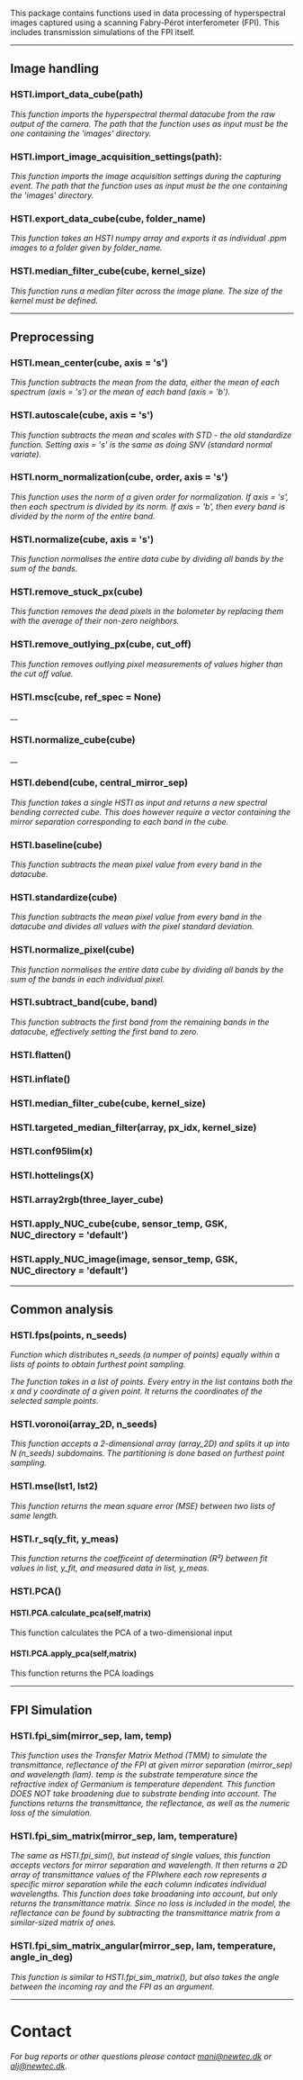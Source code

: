 This package contains functions used in data processing of hyperspectral images
captured using a scanning Fabry-Pérot interferometer (FPI). This includes transmission
simulations of the FPI itself.


-------------------
## Image handling

### HSTI.import_data_cube(path)

  _This function imports the hyperspectral thermal datacube from the raw output of the camera. The path that the function uses as input must be the one containing the 'images' directory._

### HSTI.import_image_acquisition_settings(path):

  _This function imports the image acquisition settings during the capturing event. The path that the function uses as input must be the one containing the 'images' directory._

### HSTI.export_data_cube(cube, folder_name)

  _This function takes an HSTI numpy array and exports it as individual .ppm images to a folder given by folder_name._

### HSTI.median_filter_cube(cube, kernel_size)

  _This function runs a median filter across the image plane. The size of the kernel must be defined._

-------------------
## Preprocessing

### HSTI.mean_center(cube, axis = 's')

  _This function subtracts the mean from the data, either the mean of each spectrum (axis = 's') or the mean of each band (axis = 'b')._

### HSTI.autoscale(cube, axis = 's')

  _This function subtracts the mean and scales with STD - the old standardize function. Setting axis = 's' is the same as doing SNV (standard normal variate)._

### HSTI.norm_normalization(cube, order, axis = 's')

  _This function uses the norm of a given order for normalization. If axis = 's', then each spectrum is divided by its norm. If axis = 'b', then every band is divided by the norm of the entire band._

### HSTI.normalize(cube, axis = 's')

  _This function normalises the entire data cube by dividing all bands by the sum of the bands._

### HSTI.remove_stuck_px(cube)

  _This function removes the dead pixels in the bolometer by replacing them with the average of their non-zero neighbors._

### HSTI.remove_outlying_px(cube, cut_off)

  _This function removes outlying pixel measurements of values higher than the cut off value._

### HSTI.msc(cube, ref_spec = None)

  __

### HSTI.normalize_cube(cube)

  __

### HSTI.debend(cube, central_mirror_sep)

  _This function takes a single HSTI as input and returns a new spectral bending corrected cube. This does however require a vector containing the mirror separation corresponding to each band in the cube._

### HSTI.baseline(cube)

  _This function subtracts the mean pixel value from every band in the datacube._

### HSTI.standardize(cube)

  _This function subtracts the mean pixel value from every band in the datacube and divides all values with the pixel standard deviation._

### HSTI.normalize_pixel(cube)

  _This function normalises the entire data cube by dividing all bands by the sum of the bands in each individual pixel._

### HSTI.subtract_band(cube, band)

  _This function subtracts the first band from the remaining bands in the datacube, effectively setting the first band to zero._

### HSTI.flatten()

### HSTI.inflate()

### HSTI.median_filter_cube(cube, kernel_size)

### HSTI.targeted_median_filter(array, px_idx, kernel_size)

### HSTI.conf95lim(x)

### HSTI.hottelings(X)

### HSTI.array2rgb(three_layer_cube)

### HSTI.apply_NUC_cube(cube, sensor_temp, GSK, NUC_directory = 'default')

### HSTI.apply_NUC_image(image, sensor_temp, GSK, NUC_directory = 'default')

-------------------

## Common analysis


### HSTI.fps(points, n_seeds)

  _Function which distributes n_seeds (a numper of points) equally within a lists of points to obtain furthest point sampling._

  _The function takes in a list of points. Every entry in the list contains both the x and y coordinate of a given point. It returns the coordinates of the selected sample points._


### HSTI.voronoi(array_2D, n_seeds)

  _This function accepts a 2-dimensional array (array_2D) and splits it up into N (n_seeds) subdomains. The partitioning is done based on furthest point sampling._

### HSTI.mse(lst1, lst2)

  _This function returns the mean square error (MSE) between two lists of same length._

### HSTI.r_sq(y_fit, y_meas)

  _This function returns the coefficeint of determination (R²) between fit values in list, y_fit, and measured data in list, y_meas._

### HSTI.PCA()


#### HSTI.PCA.calculate_pca(self,matrix)

This function calculates the PCA of a two-dimensional input

#### HSTI.PCA.apply_pca(self,matrix)

This function returns the PCA loadings


-------------------
## FPI Simulation

### HSTI.fpi_sim(mirror_sep, lam, temp)

  _This function uses the Transfer Matrix Method (TMM) to simulate the transmittance, reflectance of the FPI at given mirror separation (mirror_sep) and wavelength (lam). temp is the substrate temperature since the refractive index of Germanium is temperature dependent. This function DOES NOT take broadening due to substrate bending into account. The functions returns the transmittance, the reflectance, as well as the numeric loss of the simulation._

### HSTI.fpi_sim_matrix(mirror_sep, lam, temperature)

  _The same as HSTI.fpi_sim(), but instead of single values, this function accepts vectors for mirror separation and wavelength. It then returns a 2D array of transmittance values of the FPIwhere each row represents a specific mirror separation while the each column indicates individual wavelengths. This function does take broadaning into account, but only returns the transmittance matrix. Since no loss is included in the model, the reflectance can be found by subtracting the transmittance matrix from a similar-sized matrix of ones._

### HSTI.fpi_sim_matrix_angular(mirror_sep, lam, temperature, angle_in_deg)

  _This function is similar to HSTI.fpi_sim_matrix(), but also takes the angle between the incoming ray and the FPI as an argument._


-------------------

# Contact

  _For bug reports or other questions please contact mani@newtec.dk or alj@newtec.dk._
